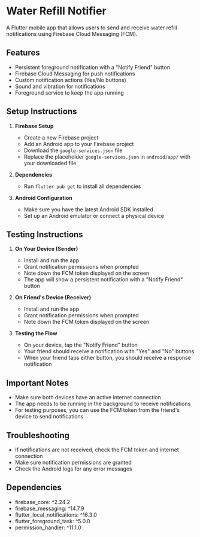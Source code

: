 # Water Refill Notifier

A Flutter mobile app that allows users to send and receive water refill notifications using Firebase Cloud Messaging (FCM).

## Features

- Persistent foreground notification with a "Notify Friend" button
- Firebase Cloud Messaging for push notifications
- Custom notification actions (Yes/No buttons)
- Sound and vibration for notifications
- Foreground service to keep the app running

## Setup Instructions

1. **Firebase Setup**
   - Create a new Firebase project
   - Add an Android app to your Firebase project
   - Download the `google-services.json` file
   - Replace the placeholder `google-services.json` in `android/app/` with your downloaded file

2. **Dependencies**
   - Run `flutter pub get` to install all dependencies

3. **Android Configuration**
   - Make sure you have the latest Android SDK installed
   - Set up an Android emulator or connect a physical device

## Testing Instructions

1. **On Your Device (Sender)**
   - Install and run the app
   - Grant notification permissions when prompted
   - Note down the FCM token displayed on the screen
   - The app will show a persistent notification with a "Notify Friend" button

2. **On Friend's Device (Receiver)**
   - Install and run the app
   - Grant notification permissions when prompted
   - Note down the FCM token displayed on the screen

3. **Testing the Flow**
   - On your device, tap the "Notify Friend" button
   - Your friend should receive a notification with "Yes" and "No" buttons
   - When your friend taps either button, you should receive a response notification

## Important Notes

- Make sure both devices have an active internet connection
- The app needs to be running in the background to receive notifications
- For testing purposes, you can use the FCM token from the friend's device to send notifications

## Troubleshooting

- If notifications are not received, check the FCM token and internet connection
- Make sure notification permissions are granted
- Check the Android logs for any error messages

## Dependencies

- firebase_core: ^2.24.2
- firebase_messaging: ^14.7.9
- flutter_local_notifications: ^16.3.0
- flutter_foreground_task: ^5.0.0
- permission_handler: ^11.1.0
